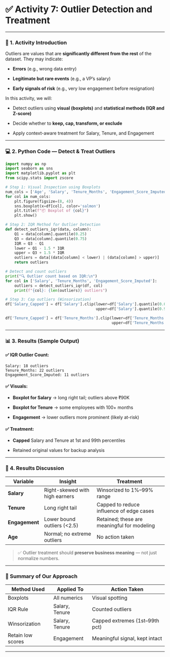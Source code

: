 # ✅ **Activity 7: Outlier Detection and Treatment**

---

### 🧭 1. Activity Introduction

Outliers are values that are **significantly different from the rest** of the dataset. They may indicate:

- **Errors** (e.g., wrong data entry)

- **Legitimate but rare events** (e.g., a VP’s salary)

- **Early signals of risk** (e.g., very low engagement before resignation)

In this activity, we will:

- Detect outliers using **visual (boxplots)** and **statistical methods (IQR and Z-score)**

- Decide whether to **keep, cap, transform, or exclude**

- Apply context-aware treatment for Salary, Tenure, and Engagement

---

### 💻 2. Python Code — Detect & Treat Outliers

```python
import numpy as np
import seaborn as sns
import matplotlib.pyplot as plt
from scipy.stats import zscore

# Step 1: Visual Inspection using Boxplots
num_cols = ['Age', 'Salary', 'Tenure_Months', 'Engagement_Score_Imputed']
for col in num_cols:
    plt.figure(figsize=(8, 4))
    sns.boxplot(x=df[col], color='salmon')
    plt.title(f"📦 Boxplot of {col}")
    plt.show()

# Step 2: IQR Method for Outlier Detection
def detect_outliers_iqr(data, column):
    Q1 = data[column].quantile(0.25)
    Q3 = data[column].quantile(0.75)
    IQR = Q3 - Q1
    lower = Q1 - 1.5 * IQR
    upper = Q3 + 1.5 * IQR
    outliers = data[(data[column] < lower) | (data[column] > upper)]
    return outliers

# Detect and count outliers
print("🔍 Outlier count based on IQR:\n")
for col in ['Salary', 'Tenure_Months', 'Engagement_Score_Imputed']:
    outliers = detect_outliers_iqr(df, col)
    print(f"{col}: {len(outliers)} outliers")

# Step 3: Cap outliers (Winsorization)
df['Salary_Capped'] = df['Salary'].clip(lower=df['Salary'].quantile(0.01),
                                        upper=df['Salary'].quantile(0.99))

df['Tenure_Capped'] = df['Tenure_Months'].clip(lower=df['Tenure_Months'].quantile(0.01),
                                               upper=df['Tenure_Months'].quantile(0.99))
```

---

### 📊 3. Results (Sample Output)

#### ✅ IQR Outlier Count:

```
Salary: 18 outliers
Tenure_Months: 22 outliers
Engagement_Score_Imputed: 11 outliers
```

#### ✅ Visuals:

- **Boxplot for Salary** → long right tail; outliers above ₹90K

- **Boxplot for Tenure** → some employees with 100+ months

- **Engagement** → lower outliers more prominent (likely at-risk)

#### ✅ Treatment:

- **Capped** Salary and Tenure at 1st and 99th percentiles

- Retained original values for backup analysis

---

### 🧠 4. Results Discussion

| Variable       | Insight                        | Treatment                                   |
| -------------- | ------------------------------ | ------------------------------------------- |
| **Salary**     | Right-skewed with high earners | Winsorized to 1%–99% range                  |
| **Tenure**     | Long right tail                | Capped to reduce influence of edge cases    |
| **Engagement** | Lower bound outliers (<2.5)    | Retained; these are meaningful for modeling |
| **Age**        | Normal; no extreme outliers    | No action taken                             |

> ✅ Outlier treatment should **preserve business meaning** — not just normalize numbers.

---

### 🧪 Summary of Our Approach

| Method Used       | Applied To     | Action Taken                   |
| ----------------- | -------------- | ------------------------------ |
| Boxplots          | All numerics   | Visual spotting                |
| IQR Rule          | Salary, Tenure | Counted outliers               |
| Winsorization     | Salary, Tenure | Capped extremes (1st–99th pct) |
| Retain low scores | Engagement     | Meaningful signal, kept intact |

---
